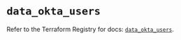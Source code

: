 # `data_okta_users`

Refer to the Terraform Registry for docs: [`data_okta_users`](https://registry.terraform.io/providers/okta/okta/4.14.1/docs/data-sources/users).
